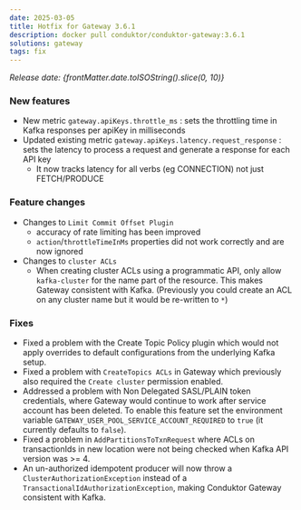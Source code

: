 ```yaml
---
date: 2025-03-05
title: Hotfix for Gateway 3.6.1
description: docker pull conduktor/conduktor-gateway:3.6.1
solutions: gateway
tags: fix
---
```


*Release date: {frontMatter.date.toISOString().slice(0, 10)}*

### New features

- New metric `gateway.apiKeys.throttle_ms` : sets the throttling time in Kafka responses per apiKey in milliseconds
- Updated existing metric `gateway.apiKeys.latency.request_response` : sets the latency to process a request and generate a response for each API key
  - It now tracks latency for all verbs (eg CONNECTION) not just FETCH/PRODUCE

### Feature changes

- Changes to `Limit Commit Offset Plugin`
  - accuracy of rate limiting has been improved
  - `action`/`throttleTimeInMs` properties did not work correctly and are now ignored
- Changes to `cluster ACLs`
  - When creating cluster ACLs using a programmatic API, only allow `kafka-cluster` for the name part of the resource. This makes  Gateway consistent with Kafka. (Previously you could create an ACL on any cluster name but it would be re-written to `*`)

### Fixes

- Fixed a problem with the Create Topic Policy plugin which would not apply overrides to default configurations from the underlying Kafka setup.
- Fixed a problem with `CreateTopics ACLs` in Gateway which previously also required the `Create cluster` permission enabled.
- Addressed a problem with Non Delegated SASL/PLAIN token credentials, where Gateway would continue to work after service account has been deleted. To enable this feature set the environment variable `GATEWAY_USER_POOL_SERVICE_ACCOUNT_REQUIRED` to `true` (it currently defaults to `false`).
- Fixed a problem in `AddPartitionsToTxnRequest` where ACLs on transactionIds in new location were not being checked when Kafka API version was >= 4.
- An un-authorized idempotent producer will now throw a `ClusterAuthorizationException` instead of a `TransactionalIdAuthorizationException`,  making Conduktor Gateway consistent with Kafka.


